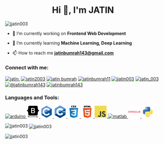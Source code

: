 <h1 align="center">Hi 👋, I'm JATIN</h1>


<p align="left"> <img src="https://komarev.com/ghpvc/?username=jjatin003&label=Profile%20views&color=0e75b6&style=flat" alt="jjatin003" /> </p>

- 🔭 I’m currently working on **Frontend Web Development**

- 🌱 I’m currently learning **Machine Learning, Deep Learning**

- 📫 How to reach me **jatinbumrah143@gmail.com**

<h3 align="left">Connect with me:</h3>
<p align="left">
<a href="https://linkedin.com/in/jatin-4524bb1b8" target="blank"><img align="center" src="https://raw.githubusercontent.com/rahuldkjain/github-profile-readme-generator/master/src/images/icons/Social/linked-in-alt.svg" alt="jatin." height="30" width="40" /></a>
<a href="https://kaggle.com/jatin2003" target="blank"><img align="center" src="https://raw.githubusercontent.com/rahuldkjain/github-profile-readme-generator/master/src/images/icons/Social/kaggle.svg" alt="jatin2003" height="30" width="40" /></a>
<a href="https://fb.com/jatin bumrah" target="blank"><img align="center" src="https://raw.githubusercontent.com/rahuldkjain/github-profile-readme-generator/master/src/images/icons/Social/facebook.svg" alt="jatin bumrah" height="30" width="40" /></a>
<a href="https://instagram.com/jatinbumrah11" target="blank"><img align="center" src="https://raw.githubusercontent.com/rahuldkjain/github-profile-readme-generator/master/src/images/icons/Social/instagram.svg" alt="jatinbumrah11" height="30" width="40" /></a>
<a href="https://www.codechef.com/users/jjatin003" target="blank"><img align="center" src="https://cdn.jsdelivr.net/npm/simple-icons@3.1.0/icons/codechef.svg" alt="jjatin003" height="30" width="40" /></a>
<a href="https://www.leetcode.com/jatin_003" target="blank"><img align="center" src="https://raw.githubusercontent.com/rahuldkjain/github-profile-readme-generator/master/src/images/icons/Social/leet-code.svg" alt="jatin_003" height="30" width="40" /></a>
<a href="https://www.hackerearth.com/@jatinbumrah143" target="blank"><img align="center" src="https://raw.githubusercontent.com/rahuldkjain/github-profile-readme-generator/master/src/images/icons/Social/hackerearth.svg" alt="@jatinbumrah143" height="30" width="40" /></a>
<a href="https://auth.geeksforgeeks.org/user/jatinbumrah143" target="blank"><img align="center" src="https://raw.githubusercontent.com/rahuldkjain/github-profile-readme-generator/master/src/images/icons/Social/geeks-for-geeks.svg" alt="jatinbumrah143" height="30" width="40" /></a>
</p>

<h3 align="left">Languages and Tools:</h3>
<p align="left"> <a href="https://www.arduino.cc/" target="_blank" rel="noreferrer"> <img src="https://cdn.worldvectorlogo.com/logos/arduino-1.svg" alt="arduino" width="40" height="40"/> </a> <a href="https://getbootstrap.com" target="_blank" rel="noreferrer"> <img src="https://raw.githubusercontent.com/devicons/devicon/master/icons/bootstrap/bootstrap-plain-wordmark.svg" alt="bootstrap" width="40" height="40"/> </a> <a href="https://www.cprogramming.com/" target="_blank" rel="noreferrer"> <img src="https://raw.githubusercontent.com/devicons/devicon/master/icons/c/c-original.svg" alt="c" width="40" height="40"/> </a> <a href="https://www.w3schools.com/cpp/" target="_blank" rel="noreferrer"> <img src="https://raw.githubusercontent.com/devicons/devicon/master/icons/cplusplus/cplusplus-original.svg" alt="cplusplus" width="40" height="40"/> </a> <a href="https://www.w3schools.com/css/" target="_blank" rel="noreferrer"> <img src="https://raw.githubusercontent.com/devicons/devicon/master/icons/css3/css3-original-wordmark.svg" alt="css3" width="40" height="40"/> </a> <a href="https://www.w3.org/html/" target="_blank" rel="noreferrer"> <img src="https://raw.githubusercontent.com/devicons/devicon/master/icons/html5/html5-original-wordmark.svg" alt="html5" width="40" height="40"/> </a> <a href="https://developer.mozilla.org/en-US/docs/Web/JavaScript" target="_blank" rel="noreferrer"> <img src="https://raw.githubusercontent.com/devicons/devicon/master/icons/javascript/javascript-original.svg" alt="javascript" width="40" height="40"/> </a> <a href="https://www.mathworks.com/" target="_blank" rel="noreferrer"> <img src="https://upload.wikimedia.org/wikipedia/commons/2/21/Matlab_Logo.png" alt="matlab" width="40" height="40"/> </a> <a href="https://www.oracle.com/" target="_blank" rel="noreferrer"> <img src="https://raw.githubusercontent.com/devicons/devicon/master/icons/oracle/oracle-original.svg" alt="oracle" width="40" height="40"/> </a> <a href="https://www.python.org" target="_blank" rel="noreferrer"> <img src="https://raw.githubusercontent.com/devicons/devicon/master/icons/python/python-original.svg" alt="python" width="40" height="40"/> </a> </p>

<p><img align="left" src="https://github-readme-stats.vercel.app/api/top-langs?username=jjatin003&show_icons=true&locale=en&layout=compact" alt="jjatin003" /></p>

<p>&nbsp;<img align="center" src="https://github-readme-stats.vercel.app/api?username=jjatin003&show_icons=true&locale=en" alt="jjatin003" /></p>

<p><img align="center" src="https://github-readme-streak-stats.herokuapp.com/?user=jjatin003&" alt="jjatin003" /></p>

